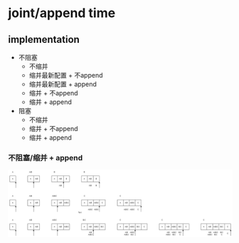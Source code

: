 # joint/append time

## implementation

- 不阻塞
  - 不缩并
  - 缩并最新配置 + 不append
  - 缩并最新配置 + append
  - 缩并 + 不append
  - 缩并 + append
- 阻塞
  - 不缩并
  - 缩并 + 不append
  - 缩并 + append

### 不阻塞/缩并 + append

![](7/1.png)
